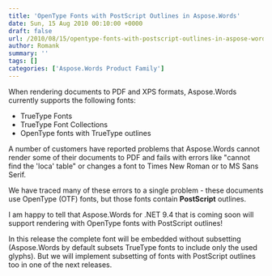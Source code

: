 ```yaml
---
title: 'OpenType Fonts with PostScript Outlines in Aspose.Words'
date: Sun, 15 Aug 2010 00:10:00 +0000
draft: false
url: /2010/08/15/opentype-fonts-with-postscript-outlines-in-aspose-words/
author: Romank
summary: ''
tags: []
categories: ['Aspose.Words Product Family']
---
```


When rendering documents to PDF and XPS formats, Aspose.Words currently supports the following fonts:

*   TrueType Fonts
*   TrueType Font Collections
*   OpenType fonts with TrueType outlines

A number of customers have reported problems that Aspose.Words cannot render some of their documents to PDF and fails with errors like "cannot find the 'loca' table" or changes a font to Times New Roman or to MS Sans Serif.

We have traced many of these errors to a single problem - these documents use OpenType (OTF) fonts, but those fonts contain **PostScript** outlines.

I am happy to tell that Aspose.Words for .NET 9.4 that is coming soon will support rendering with OpenType fonts with PostScript outlines!

In this release the complete font will be embedded without subsetting (Aspose.Words by default subsets TrueType fonts to include only the used glyphs). But we will implement subsetting of fonts with PostScript outlines too in one of the next releases.








